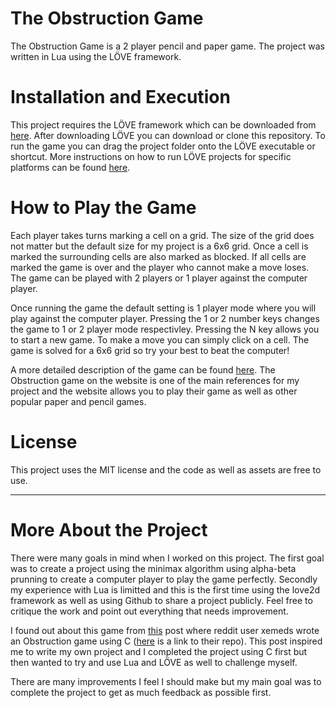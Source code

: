 # The Obstruction Game
The Obstruction Game is a 2 player pencil and paper game. The project was written in Lua using the LÖVE framework.

# Installation and Execution
This project requires the LÖVE framework which can be downloaded from [here](https://love2d.org/#download). After downloading LÖVE you can download or clone this repository. To run the game you can drag the project folder onto the LÖVE executable or shortcut. More instructions on how to run LÖVE projects for specific platforms can be found [here](https://love2d.org/wiki/Getting_Started).

# How to Play the Game 
Each player takes turns marking a cell on a grid. The size of the grid does not matter but the default size for my project is a 6x6 grid. Once a cell is marked the surrounding cells are also marked as blocked. If all cells are marked the game is over and the player who cannot make a move loses. The game can be played with 2 players or 1 player against the computer player. 

Once running the game the default setting is 1 player mode where you will play against the computer player. Pressing the 1 or 2 number keys changes the game to 1 or 2 player mode respectivley. Pressing the N key allows you to start a new game. To make a move you can simply click on a cell. The game is solved for a 6x6 grid so try your best to beat the computer! 

A more detailed description of the game can be found [here](http://www.papg.com/show?2XMX). The Obstruction game on the website is one of the main references for my project and the website allows you to play their game as well as other popular paper and pencil games.

# License
This project uses the MIT license and the code as well as assets are free to use.

---

# More About the Project
There were many goals in mind when I worked on this project. The first goal was to create a project using the minimax algorithm using alpha-beta prunning to create a computer player to play the game perfectly. Secondly my experience with Lua is limitted and this is the first time using the love2d framework as well as using Github to share a project publicly. Feel free to critique the work and point out everything that needs improvement.

I found out about this game from [this](https://www.reddit.com/r/C_Programming/comments/hs6rj9/my_first_c_project/) post where reddit user xemeds wrote an Obstruction game using C ([here](https://github.com/xemeds/obstruction-game) is a link to their repo). This post inspired me to write my own project and I completed the project using C first but then wanted to try and use Lua and LÖVE as well to challenge myself.

There are many improvements I feel I should make but my main goal was to complete the project to get as much feedback as possible first.
